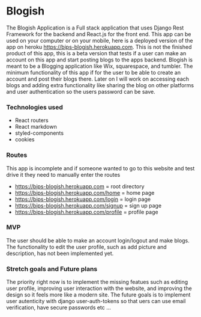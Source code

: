 # Blogish 
The Blogish Application is a Full stack application that uses Django Rest Framework for the backend and React.js for the front end. This app can be used on your computer or on your mobile, here is a deployed version of the app on heroku https://bips-blogish.herokuapp.com. This is not the finished product of this app, this is a beta version that tests if a user can make an account on this app and start posting blogs to the apps backend. Blogish is meant to be a Blogging application like Wix, squarespace, and tumbler. The minimum functionality of this app if for the user to be able to create an account and post their blogs there. Later on I will work on accessing each blogs and adding extra functionality like sharing the blog on other platforms and user authentication so the users password can be save.

### Technologies used
- React routers
- React markdown 
- styled-components
- cookies

### Routes
This app is incomplete and if someone wanted to go to this website and test drive it they need to manually enter the routes
- https://bips-blogish.herokuapp.com = root directory
- https://bips-blogish.herokuapp.com/home = home page
- https://bips-blogish.herokuapp.com/login = login page
- https://bips-blogish.herokuapp.com/signup = sign up page
- https://bips-blogish.herokuapp.com/profile = profile page


### MVP
The user should be able to make an account login/logout and make blogs.
The functionality to edit the user profile, such as add picture and description, has not been implemented yet.


### Stretch goals and Future plans
The priority right now is to implement the missing featues such as editing user profile, improving user interaction with the website, and improving the design so it feels more like a modern site. The future goals is to implement user autenticity with django user-auth-tokens so that uers can use email verification, have secure passwords etc ... 
